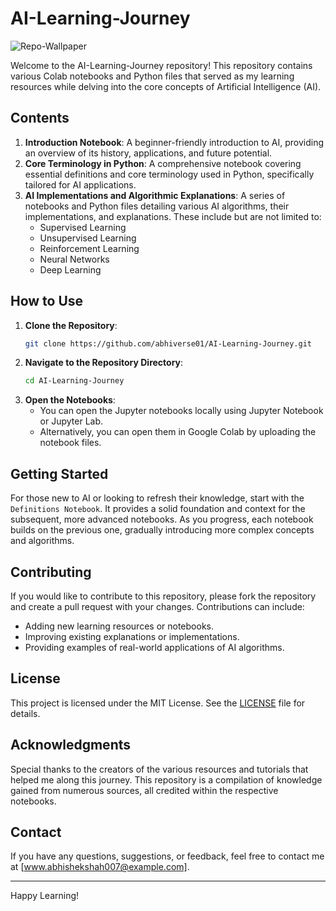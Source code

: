 # AI-Learning-Journey

![Repo-Wallpaper](ArtificialIntelligence(1).png)

Welcome to the AI-Learning-Journey repository! This repository contains various Colab notebooks and Python files that served as my learning resources while delving into the core concepts of Artificial Intelligence (AI).

## Contents

1. **Introduction Notebook**: A beginner-friendly introduction to AI, providing an overview of its history, applications, and future potential.
2. **Core Terminology in Python**: A comprehensive notebook covering essential definitions and core terminology used in Python, specifically tailored for AI applications.
3. **AI Implementations and Algorithmic Explanations**: A series of notebooks and Python files detailing various AI algorithms, their implementations, and explanations. These include but are not limited to:
   - Supervised Learning
   - Unsupervised Learning
   - Reinforcement Learning
   - Neural Networks
   - Deep Learning

## How to Use

1. **Clone the Repository**:
    ```bash
    git clone https://github.com/abhiverse01/AI-Learning-Journey.git
    ```
2. **Navigate to the Repository Directory**:
    ```bash
    cd AI-Learning-Journey
    ```
3. **Open the Notebooks**:
    - You can open the Jupyter notebooks locally using Jupyter Notebook or Jupyter Lab.
    - Alternatively, you can open them in Google Colab by uploading the notebook files.

## Getting Started

For those new to AI or looking to refresh their knowledge, start with the `Definitions Notebook`. It provides a solid foundation and context for the subsequent, more advanced notebooks. As you progress, each notebook builds on the previous one, gradually introducing more complex concepts and algorithms.

## Contributing

If you would like to contribute to this repository, please fork the repository and create a pull request with your changes. Contributions can include:
- Adding new learning resources or notebooks.
- Improving existing explanations or implementations.
- Providing examples of real-world applications of AI algorithms.

## License

This project is licensed under the MIT License. See the [LICENSE](LICENSE) file for details.

## Acknowledgments

Special thanks to the creators of the various resources and tutorials that helped me along this journey. This repository is a compilation of knowledge gained from numerous sources, all credited within the respective notebooks.

## Contact

If you have any questions, suggestions, or feedback, feel free to contact me at [www.abhishekshah007@example.com].

---

Happy Learning!
